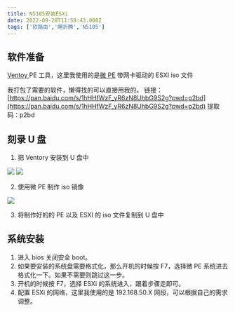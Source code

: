 ```yaml
---
title: N5105安装ESXi
date: 2022-09-28T11:59:43.000Z
tags: ['软路由','瞎折腾','N5105']
---
```

  
## 软件准备

[Ventoy ](https://www.ventoy.net/cn/)
PE 工具，这里我使用的是[微 PE](https://www.wepe.com.cn/download.html)
带网卡驱动的 ESXI iso 文件

我打包了需要的软件，懒得找的可以直接用我的。
链接：[https://pan.baidu.com/s/1hHHfWzF_yR6zN8UhbG9S2g?pwd=p2bd](https://pan.baidu.com/s/1hHHfWzF_yR6zN8UhbG9S2g?pwd=p2bd)
提取码：p2bd

## 刻录 U 盘

1. 把 Ventory 安装到 U 盘中

![](images/FuI2PBWXJJ8bArRL-nGQ9bEypdGe.png)
![](images/FrK3oIwA7ls2t7chUopNhCpWZBVr.png)

2. 使用微 PE 制作 iso 镜像

![](images/FhK_DZDAjIbiD6FYZkRqkEI4v8Vg.png)

3. 将制作好的的 PE 以及 ESXI 的 iso 文件复制到 U 盘中

## 系统安装

1. 进入 bios 关闭安全 boot。
2. 如果要安装的系统盘需要格式化，那么开机的时候按 F7，选择微 PE 系统进去格式化一下。如果不需要则跳过这一步。
3. 开机的时候按 F7，选择 ESXi 的系统进入，跟着步骤走即可。
4. 配置 ESXi 的网络，这里我使用的是 192.168.50.X 网段，可以根据自己的需求调整。